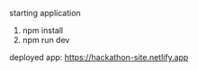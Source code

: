 starting application
1. npm install 
2. npm run dev 


deployed app: https://hackathon-site.netlify.app